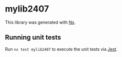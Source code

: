 # mylib2407

This library was generated with [Nx](https://nx.dev).

## Running unit tests

Run `nx test mylib2407` to execute the unit tests via [Jest](https://jestjs.io).
